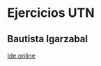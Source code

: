 # Ejercicios UTN
## Bautista Igarzabal

[Ide online](https://stackblitz.com/~/github.com/bbauti/utn-programacion)
